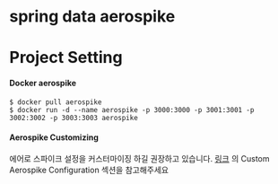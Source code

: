 # spring data aerospike
# Project Setting
#### Docker aerospike
```
$ docker pull aerospike
$ docker run -d --name aerospike -p 3000:3000 -p 3001:3001 -p 3002:3002 -p 3003:3003 aerospike
```

#### Aerospike Customizing
에어로 스파이크 설정을 커스터마이징 하길 권장하고 있습니다. [링크](https://hub.docker.com/_/aerospike) 의 Custom Aerospike Configuration 섹션을 참고해주세요
